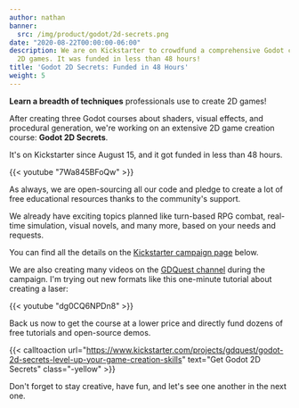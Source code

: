 ```yaml
---
author: nathan
banner:
  src: /img/product/godot/2d-secrets.png
date: "2020-08-22T00:00:00-06:00"
description: We are on Kickstarter to crowdfund a comprehensive Godot course to make
  2D games. It was funded in less than 48 hours!
title: 'Godot 2D Secrets: Funded in 48 Hours'
weight: 5
---
```


**Learn a breadth of techniques** professionals use to create 2D games!

After creating three Godot courses about shaders, visual effects, and procedural generation, we're working on an extensive 2D game creation course: **Godot 2D Secrets**.

It's on Kickstarter since August 15, and it got funded in less than 48 hours.

{{< youtube "7Wa845BFoQw" >}}

As always, we are open-sourcing all our code and pledge to create a lot of free educational resources thanks to the community's support.

We already have exciting topics planned like turn-based RPG combat, real-time simulation, visual novels, and many more, based on your needs and requests.

You can find all the details on the [Kickstarter campaign page](https://www.kickstarter.com/projects/gdquest/godot-2d-secrets-level-up-your-game-creation-skills) below.

We are also creating many videos on the [GDQuest channel](https://www.youtube.com/c/Gdquest/videos) during the campaign. I'm trying out new formats like this one-minute tutorial about creating a laser:

{{< youtube "dg0CQ6NPDn8" >}}

Back us now to get the course at a lower price and directly fund dozens of free tutorials and open-source demos.

{{< calltoaction url="https://www.kickstarter.com/projects/gdquest/godot-2d-secrets-level-up-your-game-creation-skills" text="Get Godot 2D Secrets" class="-yellow" >}}

Don't forget to stay creative, have fun, and let's see one another in the next one.
